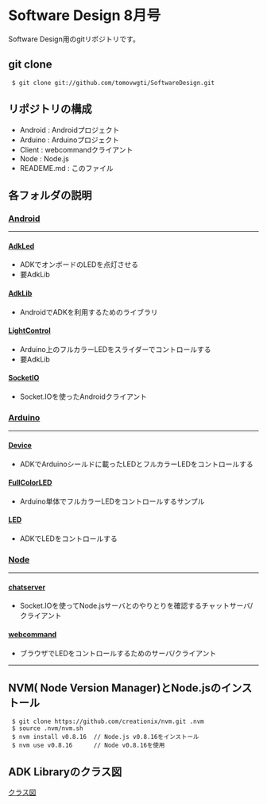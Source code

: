 # Software Design 8月号
Software Design用のgitリポジトリです。

## git clone
```
 $ git clone git://github.com/tomovwgti/SoftwareDesign.git
```

## リポジトリの構成

- Android : Androidプロジェクト
- Arduino : Arduinoプロジェクト
- Client : webcommandクライアント
- Node : Node.js
- READEME.md : このファイル

## 各フォルダの説明
### [Android](https://github.com/tomovwgti/SoftwareDesign/tree/master/Android)
***
#### [AdkLed](https://github.com/tomovwgti/SoftwareDesign/tree/master/Android/AdkLed)
- ADKでオンボードのLEDを点灯させる
- 要AdkLib

#### [AdkLib](https://github.com/tomovwgti/SoftwareDesign/tree/master/Android/AdkLib)
- AndroidでADKを利用するためのライブラリ

#### [LightControl](https://github.com/tomovwgti/SoftwareDesign/tree/master/Android/LightControl)
- Arduino上のフルカラーLEDをスライダーでコントロールする
- 要AdkLib

#### [SocketIO](https://github.com/tomovwgti/SoftwareDesign/tree/master/Android/SocketIO)
- Socket.IOを使ったAndroidクライアント


### [Arduino](https://github.com/tomovwgti/SoftwareDesign/tree/master/Arduino)
***
#### [Device](https://github.com/tomovwgti/SoftwareDesign/tree/master/Arduino/Device)
- ADKでArduinoシールドに載ったLEDとフルカラーLEDをコントロールする

#### [FullColorLED](https://github.com/tomovwgti/SoftwareDesign/tree/master/Arduino/FullColorLED)
- Arduino単体でフルカラーLEDをコントロールするサンプル

#### [LED](https://github.com/tomovwgti/SoftwareDesign/tree/master/Arduino/LED)
- ADKでLEDをコントロールする

### [Node](https://github.com/tomovwgti/SoftwareDesign/tree/master/Node)
***
#### [chatserver](https://github.com/tomovwgti/SoftwareDesign/tree/master/Node/chatserver)
- Socket.IOを使ってNode.jsサーバとのやりとりを確認するチャットサーバ/クライアント

#### [webcommand](https://github.com/tomovwgti/SoftwareDesign/tree/master/Node/webcommand)
- ブラウザでLEDをコントロールするためのサーバ/クライアント

***

## NVM( Node Version Manager)とNode.jsのインストール
```
 $ git clone https://github.com/creationix/nvm.git .nvm
 $ source .nvm/nvm.sh
 $ nvm install v0.8.16  // Node.js v0.8.16をインストール
 $ nvm use v0.8.16      // Node v0.8.16を使用
```

## ADK Libraryのクラス図
[クラス図](https://github.com/tomovwgti/SoftwareDesign/blob/master/class.png)